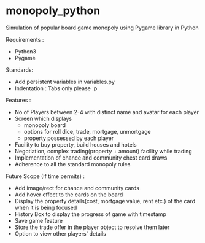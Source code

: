 # monopoly_python
Simulation of popular board game monopoly using Pygame library in Python

Requirements :
* Python3
* Pygame

Standards:

* Add persistent variables in variables.py
* Indentation : Tabs only please :p

Features :

* No of Players between 2-4 with distinct name and avatar for each player
* Screen which displays
    * monopoly board
    * options for roll dice, trade, mortgage, unmortgage
    * property possessed by each player
* Facility to buy property, build houses and hotels
* Negotiation, complex trading(property + amount) facility while trading
* Implementation of chance and community chest card draws
* Adherence to all the standard monopoly rules


Future Scope (If time permits) :

* Add image/rect for chance and community cards
* Add hover effect to the cards on the board
* Display the property details(cost, mortgage value, rent etc.) of the card when it is being focused
* History Box to display the progress of game with timestamp
* Save game feature
* Store the trade offer in the player object to resolve them later
* Option to view other players' details
